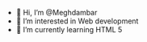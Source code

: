 - 👋 Hi, I’m @Meghdambar
- 👀 I’m interested in Web development 
- 🌱 I’m currently learning HTML 5

<!---
Meghdambar/Meghdambar is a ✨ special ✨ repository because its `README.md` (this file) appears on your GitHub profile.
You can click the Preview link to take a look at your changes.
--->
